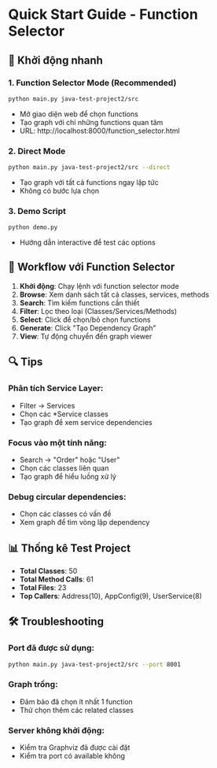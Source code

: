 # Quick Start Guide - Function Selector

## 🚀 Khởi động nhanh

### 1. Function Selector Mode (Recommended)
```bash
python main.py java-test-project2/src
```
- Mở giao diện web để chọn functions
- Tạo graph với chỉ những functions quan tâm
- URL: http://localhost:8000/function_selector.html

### 2. Direct Mode  
```bash
python main.py java-test-project2/src --direct
```
- Tạo graph với tất cả functions ngay lập tức
- Không có bước lựa chọn

### 3. Demo Script
```bash
python demo.py
```
- Hướng dẫn interactive để test các options

## 🎯 Workflow với Function Selector

1. **Khởi động**: Chạy lệnh với function selector mode
2. **Browse**: Xem danh sách tất cả classes, services, methods
3. **Search**: Tìm kiếm functions cần thiết
4. **Filter**: Lọc theo loại (Classes/Services/Methods)
5. **Select**: Click để chọn/bỏ chọn functions
6. **Generate**: Click "Tạo Dependency Graph"
7. **View**: Tự động chuyển đến graph viewer

## 🔍 Tips

### Phân tích Service Layer:
- Filter → Services
- Chọn các *Service classes
- Tạo graph để xem service dependencies

### Focus vào một tính năng:
- Search → "Order" hoặc "User" 
- Chọn các classes liên quan
- Tạo graph để hiểu luồng xử lý

### Debug circular dependencies:
- Chọn các classes có vấn đề
- Xem graph để tìm vòng lặp dependency

## 📊 Thống kê Test Project

- **Total Classes**: 50
- **Total Method Calls**: 61  
- **Total Files**: 23
- **Top Callers**: Address(10), AppConfig(9), UserService(8)

## 🛠️ Troubleshooting

### Port đã được sử dụng:
```bash
python main.py java-test-project2/src --port 8001
```

### Graph trống:
- Đảm bảo đã chọn ít nhất 1 function
- Thử chọn thêm các related classes

### Server không khởi động:
- Kiểm tra Graphviz đã được cài đặt
- Kiểm tra port có available không
